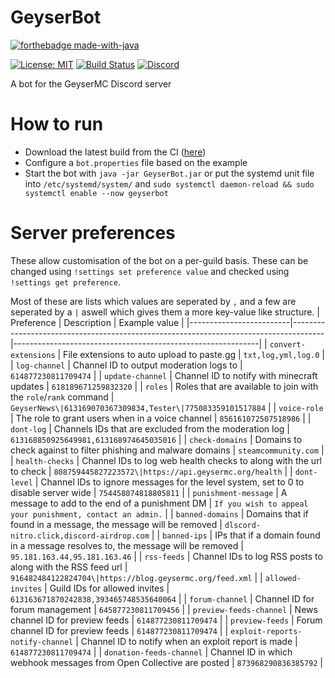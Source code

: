# GeyserBot
[![forthebadge made-with-java](https://forthebadge.com/images/badges/made-with-java.svg)](https://java.com/)

[![License: MIT](https://img.shields.io/badge/license-MIT-blue.svg)](LICENSE)
[![Build Status](https://github.com/GeyserMC/GeyserDiscordBot/actions/workflows/build.yml/badge.svg?branch=master)](https://github.com/GeyserMC/GeyserDiscordBot/actions/workflows/build.yml)
[![Discord](https://img.shields.io/discord/613163671870242838.svg?color=%237289da&label=discord)](http://discord.geysermc.org/)

A bot for the GeyserMC Discord server

# How to run
- Download the latest build from the CI ([here](https://ci.opencollab.dev/job/GeyserMC/job/GeyserDiscordBot/job/master/lastSuccessfulBuild/artifact/target/GeyserBot.jar))
- Configure a `bot.properties` file based on the example
- Start the bot with `java -jar GeyserBot.jar` or put the systemd unit file into `/etc/systemd/system/` and `sudo systemctl daemon-reload && sudo systemctl enable --now geyserbot`

# Server preferences
These allow customisation of the bot on a per-guild basis. These can be changed using `!settings set preference value` and checked using `!settings get preference`.

Most of these are lists which values are seperated by `,` and a few are seperated by a `|` aswell which gives them a more key-value like structure.
| Preference              | Description                                                                          | Example value                                               |
|-------------------------|--------------------------------------------------------------------------------------|-------------------------------------------------------------|
| `convert-extensions`    | File extensions to auto upload to paste.gg                                           | `txt,log,yml,log.0`                                         |
| `log-channel`           | Channel ID to output moderation logs to                                              | `614877230811709474`                                        |
| `update-channel`        | Channel ID to notify with minecraft updates                                          | `618189671259832320`                                        |
| `roles`                 | Roles that are available to join with the `role`/`rank` command                      | `GeyserNews\|613169070367309834,Tester\|775083359101517884` |
| `voice-role`            | The role to grant users when in a voice channel                                      | `856161072507518986`                                        |
| `dont-log`              | Channels IDs that are excluded from the moderation log                               | `613168850925649981,613168974645035016`                     |
| `check-domains`         | Domains to check against to filter phishing and malware domains                      | `steamcommunity.com`                                        |
| `health-checks`         | Channel IDs to log web health checks to along with the url to check                  | `808759445827223572\|https://api.geysermc.org/health`       |
| `dont-level`            | Channel IDs to ignore messages for the level system, set to 0 to disable server wide | `754458074818805811`                                        |
| `punishment-message`    | A message to add to the end of a punishment DM                                       | `If you wish to appeal your punishment, contact an admin.`  |
| `banned-domains`        | Domains that if found in a message, the message will be removed                      | `dlscord-nitro.click,discord-airdrop.com`                   |
| `banned-ips`            | IPs that if a domain found in a message resolves to, the message will be removed     | `95.181.163.44,95.181.163.46`                               |
| `rss-feeds`             | Channel IDs to log RSS posts to along with the RSS feed url                          | `916482484122824704\|https://blog.geysermc.org/feed.xml`    |
| `allowed-invites`       | Guild IDs for allowed invites                                                        | `613163671870242838,393465748535640064`                     |
| `forum-channel`         | Channel ID for forum management                                                      | `645877230811709456`                                        |
| `preview-feeds-channel` | News channel ID for preview feeds                                                    | `614877230811709474`                                        |
| `preview-feeds`         | Forum channel ID for preview feeds                                                   | `614877230811709474`                                        |
| `exploit-reports-notify-channel` | Channel ID to notify when an exploit report is made                         | `614877230811709474`                                        |
| `donation-feeds-channel` | Channel ID in which webhook messages from Open Collective are posted                | `873968290836385792`                                        |